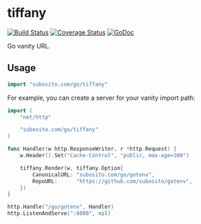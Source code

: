 # tiffany

[![Build Status](https://github.com/subosito/tiffany/build/badge.svg)](https://github.com/subosito/tiffany/actions)
[![Coverage Status](https://badgen.net/codecov/c/github/subosito/tiffany)](https://codecov.io/gh/subosito/tiffany)
[![GoDoc](https://godoc.org/github.com/subosito/tiffany?status.svg)](https://godoc.org/subosito.com/go/tiffany)

Go vanity URL.

## Usage

```go
import "subosito.com/go/tiffany"
```

For example, you can create a server for your vanity import path:

```go
import (
	"net/http"

	"subosito.com/go/tiffany"
)

func Handler(w http.ResponseWriter, r *http.Request) {
    w.Header().Set("Cache-Control", "public, max-age=300")

    tiffany.Render(w, tiffany.Option{
        CanonicalURL: "subosito.com/go/gotenv",
        RepoURL:      "https://github.com/subosito/gotenv",
    })
}

http.Handle("/go/gotenv", Handler)
http.ListenAndServe(":8080", nil)
```
